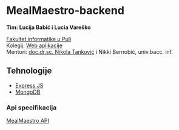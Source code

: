 # MealMaestro-backend

**Tim: Lucija Babić i Lucia Vareško <br />**

[Fakultet informatike u Puli](https://fipu.unipu.hr/) <br />
Kolegij: [Web aplikacije](https://www.notion.so/fiputreca/Web-aplikacije-7ba8350d498546a78812399024edac44) <br />
Mentori: [doc.dr.sc. Nikola Tanković](https://www.notion.so/Kontakt-stranica-875574d1b92248b1a8e90dae52cd29a9) i Nikki Bernobić, univ.bacc. inf. <br />

## Tehnologije
* [Express JS](https://expressjs.com/) 
* [MongoDB](https://www.mongodb.com/cloud/atlas)

### Api specifikacija
[MealMaestro API](https://documenter.getpostman.com/view/11551071/U16bx9Mw)

